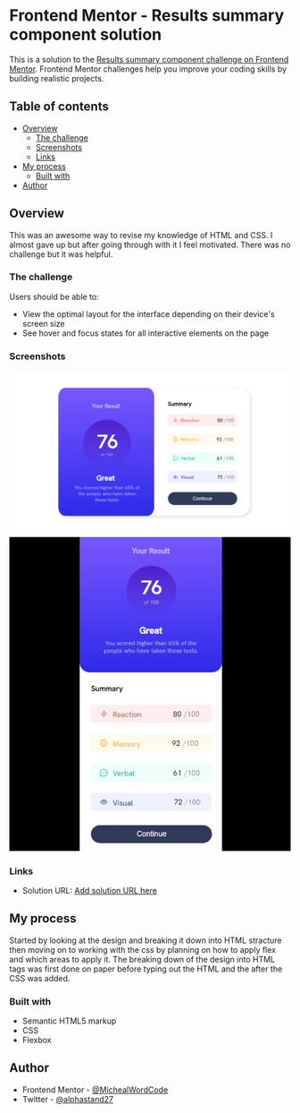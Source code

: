 # Frontend Mentor - Results summary component solution

This is a solution to the [Results summary component challenge on Frontend Mentor](https://www.frontendmentor.io/challenges/results-summary-component-CE_K6s0maV). Frontend Mentor challenges help you improve your coding skills by building realistic projects. 

## Table of contents

- [Overview](#overview)
  - [The challenge](#the-challenge)
  - [Screenshots](#screenshots)
  - [Links](#links)
- [My process](#my-process)
  - [Built with](#built-with)
- [Author](#author)

## Overview

This was an awesome way to revise my knowledge of HTML and CSS. I almost gave up but after going through with it I feel motivated. There was no challenge but it was helpful.

### The challenge

Users should be able to:

- View the optimal layout for the interface depending on their device's screen size
- See hover and focus states for all interactive elements on the page

### Screenshots

![](./Screenshots/Desktop.png)
![](./Screenshots/Mobile.jpeg)

### Links

- Solution URL: [Add solution URL here](https://your-solution-url.com)

## My process

Started by looking at the design and breaking it down into HTML stracture then moving on to working with the css by planning on how to apply flex and which areas to apply it. The breaking down of the design into HTML tags was first done on paper before typing out the HTML and the after the CSS was added.

### Built with

- Semantic HTML5 markup
- CSS
- Flexbox

## Author
- Frontend Mentor - [@MichealWordCode](https://www.frontendmentor.io/profile/MichealWordCode)
- Twitter - [@alphastand27](https://www.twitter.com/alphastand27)
